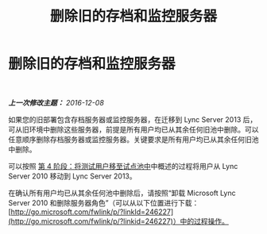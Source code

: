 ﻿---
title: 删除旧的存档和监控服务器
TOCTitle: 删除旧的存档和监控服务器
ms:assetid: befa586b-615c-496e-996e-395a6e36a826
ms:mtpsurl: https://technet.microsoft.com/zh-cn/library/JJ205221(v=OCS.15)
ms:contentKeyID: 49314106
ms.date: 12/10/2016
mtps_version: v=OCS.15
ms.translationtype: HT
---

# 删除旧的存档和监控服务器

 

_**上一次修改主题：** 2016-12-08_

如果您的旧部署包含存档服务器或监控服务器，在迁移到 Lync Server 2013 后，可从旧环境中删除这些服务器，前提是所有用户均已从其余任何旧池中删除。可以任意顺序删除存档服务器或监控服务器。关键要求是所有用户均已从其余任何旧池中删除。

可以按照 [第 4 阶段：将测试用户移至试点池中](phase-4-move-test-users-to-the-pilot-pool.md)中概述的过程将用户从 Lync Server 2010 移动到 Lync Server 2013。

在确认所有用户均已从其余任何池中删除后，请按照“卸载 Microsoft Lync Server 2010 和删除服务器角色”（可以从以下位置进行下载：[http://go.microsoft.com/fwlink/p/?linkId=246227](http://go.microsoft.com/fwlink/p/?linkid=246227)）中的过程操作。

